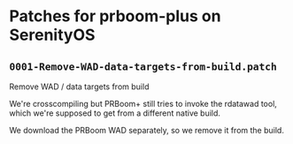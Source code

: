 # Patches for prboom-plus on SerenityOS

## `0001-Remove-WAD-data-targets-from-build.patch`

Remove WAD / data targets from build

We're crosscompiling but PRBoom+ still tries to invoke the rdatawad
tool, which we're supposed to get from a different native build.

We download the PRBoom WAD separately, so we remove it from the build.

